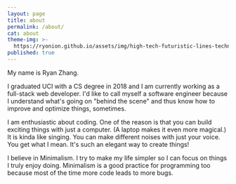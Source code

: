 ```yaml
---
layout: page
title: about
permalink: /about/
cat: about
theme-img: >-
  https://ryonion.github.io/assets/img/high-tech-futuristic-lines-technology-banner_1017-23966.jpg
published: true
---
```


My name is Ryan Zhang.<br>

I graduated UCI with a CS degree in 2018 and I am currently working as a full-stack web developer.
I'd like to call myself a software engineer because I understand what's going on "behind the scene" and thus know how to improve and optimize things, sometimes.

I am enthusiastic about coding. One of the reason is that you can build exciting things with just a computer. (A laptop makes it even more magical.) It is kinda like singing. You can make different noises with just your voice. You get what I mean. It's such an elegant way to create things!

I believe in Minimalism. I try to make my life simpler so I can focus on things I truly enjoy doing. Minimalism is a good practice for programming too because most of the time more code leads to more bugs.
